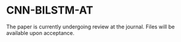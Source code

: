 # CNN-BILSTM-AT
The paper is currently undergoing review at the journal. Files will be available upon acceptance.
